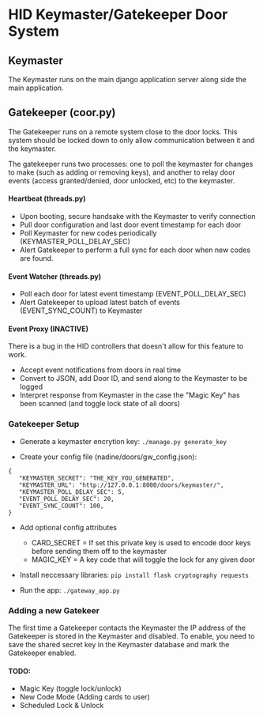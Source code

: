 # HID Keymaster/Gatekeeper Door System

## Keymaster

The Keymaster runs on the main django application server along side the main application. 

## Gatekeeper (coor.py)

The Gatekeeper runs on a remote system close to the door locks.  This system should be locked down to only allow communication between it and the keymaster.

The gatekeeper runs two processes: one to poll the keymaster for changes to make (such as adding or removing keys), and another to relay door events (access granted/denied, door unlocked, etc) to the keymaster.

#### Heartbeat (threads.py)
 * Upon booting, secure handsake with the Keymaster to verify connection
 * Pull door configuration and last door event timestamp for each door
 * Poll Keymaster for new codes periodically (KEYMASTER_POLL_DELAY_SEC)
 * Alert Gatekeeper to perform a full sync for each door when new codes are found.

#### Event Watcher (threads.py)
 * Poll each door for latest event timestamp (EVENT_POLL_DELAY_SEC)
 * Alert Gatekeeper to upload latest batch of events (EVENT_SYNC_COUNT) to Keymaster

#### Event Proxy (INACTIVE)
There is a bug in the HID controllers that doesn't allow for this feature to work.

 * Accept event notifications from doors in real time
 * Convert to JSON, add Door ID, and send along to the Keymaster to be logged
 * Interpret response from Keymaster in the case the "Magic Key" has been scanned (and toggle lock state of all doors)
 

### Gatekeeper Setup

* Generate a keymaster encrytion key:
`./manage.py generate_key`

* Create your config file (nadine/doors/gw_config.json):

````
{
   "KEYMASTER_SECRET": "THE_KEY_YOU_GENERATED",
   "KEYMASTER_URL": "http://127.0.0.1:8000/doors/keymaster/",
   "KEYMASTER_POLL_DELAY_SEC": 5,
   "EVENT_POLL_DELAY_SEC": 20,
   "EVENT_SYNC_COUNT": 100,
}
````

* Add optional config attributes
  * CARD_SECRET = If set this private key is used to encode door keys before sending them off to the keymaster
  * MAGIC_KEY = A key code that will toggle the lock for any given door

* Install neccessary libraries:
`pip install flask cryptography requests`

* Run the app:
`./gateway_app.py`

### Adding a new Gatekeer

The first time a Gatekeeper contacts the Keymaster the IP address of the Gatekeeper is stored in the Keymaster and disabled.  To enable, you need to save the shared secret key in the Keymaster database and mark the Gatekeeper enabled.

#### TODO: 

 * Magic Key (toggle lock/unlock)
 * New Code Mode (Adding cards to user)
 * Scheduled Lock & Unlock
